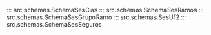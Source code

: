 ::: src.schemas.SchemaSesCias
::: src.schemas.SchemaSesRamos
::: src.schemas.SchemaSesGrupoRamo
::: src.schemas.SesUf2
::: src.schemas.SchemaSesSeguros 